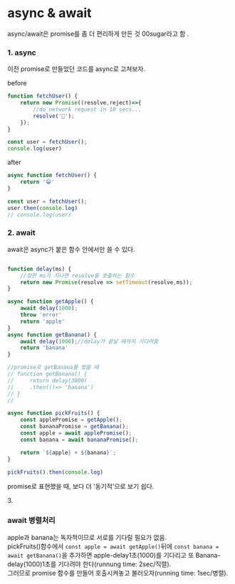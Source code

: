 async & await
====
async/await은 promise를 좀 더 편리하게 만든 것  00sugar라고 함 .

<h3>1. async</h3>

이전 promise로 만들었던 코드를 async로 고쳐보자.

before 
```js
function fetchUser() {
    return new Promise((resolve,reject)=>{
        //do network request in 10 secs...
        resolve('🙂');
    });
}

const user = fetchUser();
console.log(user)

```
after

```js
async function fetchUser() {
    return '😁'
}

const user = fetchUser();
user.then(console.log)
// console.log(user)


```


<h3>2. await</h3>
await은 async가 붙은 함수 안에서만 쓸 수 있다.

```js

function delay(ms) {
    //정한 ms가 지나면 resolve를 호출하는 함수
    return new Promise(resolve => setTimeout(resolve,ms));
}

async function getApple() {
    await delay(1000);
    throw 'error'
    return 'apple'
}
async function getBanana() {
    await delay(1000);//delay가 끝날 때까지 기다려줌
    return 'banana'
}

//promise로 getBanana를 썼을 때
// function getBanana() {
//     return delay(3000)
//     .then(()=> 'banana')
// }
// 

async function pickFruits() {
    const applePromise = getApple();
    const bananaPromise = getBanana();
    const apple = await applePromise();
    const banana = await bananaPromise();

    return `${apple} + ${banana}`;
}

pickFruits().then(console.log)
```
promise로 표현했을 때, 보다 더 '동기적'으로 보기 쉽다. 

3.<h3> await 병렬처리 </h3>

apple과 banana는 독자적이므로 서로를 기다릴 필요가 없음.</br>
pickFruits()함수에서
 `const apple = await getApple()`뒤에 `const banana = await getBanana()`을 추가하면 apple-delay1초(1000)를 기다리고 또 Banana-delay(1000)1초를 기다려야 한다(runnung time: 2sec/직렬).</br>
 그러므로 promise 함수를 만들어 호출시켜놓고 불러오자(running time: 1sec/병렬).






